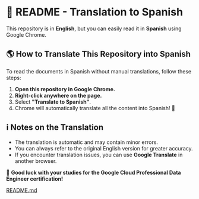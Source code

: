 # 📌 README - Translation to Spanish

This repository is in **English**, but you can easily read it in **Spanish** using Google Chrome.

## 🌎 How to Translate This Repository into Spanish
To read the documents in Spanish without manual translations, follow these steps:

1. **Open this repository in Google Chrome.**  
2. **Right-click anywhere on the page.**  
3. Select **"Translate to Spanish"**.  
4. Chrome will automatically translate all the content into Spanish! 🎉  

## ℹ️ Notes on the Translation
- The translation is automatic and may contain minor errors.  
- You can always refer to the original English version for greater accuracy.  
- If you encounter translation issues, you can use **Google Translate** in another browser.  

🚀 **Good luck with your studies for the Google Cloud Professional Data Engineer certification!**  

[README.md](./en/README.md)